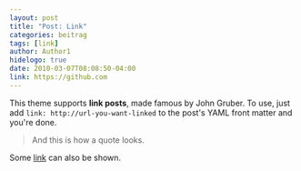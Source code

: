 ```yaml
---
layout: post
title: "Post: Link"
categories: beitrag
tags: [link]
author: Author1
hidelogo: true
date: 2010-03-07T08:08:50-04:00
link: https://github.com
---
```


This theme supports **link posts**, made famous by John Gruber. To use, just add `link: http://url-you-want-linked` to the post's YAML front matter and you're done.

> And this is how a quote looks.

Some [link](#) can also be shown.